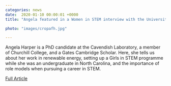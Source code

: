 ```yaml
---                                                                                                                                                                                      
categories: news                                                                                                                                                                 
date:  2020-01-10 00:00:01 +0000                                                                                                                                                        
title: "Angela featured in a Women in STEM interview with the University of Cambridge"

photo: "images/cropafh.jpg"

---            
```


Angela Harper is a PhD candidate at the Cavendish Laboratory, a member of Churchill College, and a Gates Cambridge Scholar. Here, she tells us about her work in renewable energy, setting up a Girls in STEM programme while she was an undergraduate in North Carolina, and the importance of role models when pursuing a career in STEM. 

[Full Article](https://www.cam.ac.uk/research/news/women-in-stem-angela-harper)
